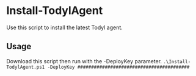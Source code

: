 # Install-TodylAgent
Use this script to install the latest Todyl agent.

## Usage
Download this script then run with the -DeployKey parameter.
`.\Install-TodylAgent.ps1 -DeployKey ######################################### `
